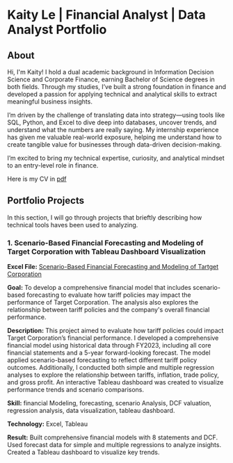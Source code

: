 # Kaity Le | Financial Analyst | Data Analyst Portfolio
## About
Hi, I'm Kaity! I hold a dual academic background in Information Decision Science and Corporate Finance, earning Bachelor of Science degrees in both fields. Through my studies, I’ve built a strong foundation in finance and developed a passion for applying technical and analytical skills to extract meaningful business insights.

I’m driven by the challenge of translating data into strategy—using tools like SQL, Python, and Excel to dive deep into databases, uncover trends, and understand what the numbers are really saying. My internship experience has given me valuable real-world exposure, helping me understand how to create tangible value for businesses through data-driven decision-making.

I’m excited to bring my technical expertise, curiosity, and analytical mindset to an entry-level role in finance. 

Here is my CV in [pdf](https://github.com/Kaityle/Financial-Analyst-Data-Analyst-Portfolio/blob/d5e3d8c621f50d691f0ca1d6916086e074c7ccbb/Ngoc%20Ngan%20Ha%20Le%20resume.pdf)

## Portfolio Projects

In this section, I will go through projects that brieftly describing how technical tools haves been used to analyzing. 

### 1. Scenario-Based Financial Forecasting and Modeling of Target Corporation with Tableau Dashboard Visualization
**Excel File:** [Scenario-Based Financial Forecasting and Modeling of Tartget Corporation](https://github.com/Kaityle/Financial-Analyst-Data-Analyst-Portfolio/blob/1d8aaa787351b97cbcee98d90686963cffaa0602/Target%20Financial%20Modeling.xlsx)

**Goal:** To develop a comprehensive financial model that includes scenario-based forecasting to evaluate how tariff policies may impact the performance of Target Corporation. The analysis also explores the relationship between tariff policies and the company's overall financial performance.

**Description:** This project aimed to evaluate how tariff policies could impact Target Corporation’s financial performance. I developed a comprehensive financial model using historical data through FY2023, including all core financial statements and a 5-year forward-looking forecast. The model applied scenario-based forecasting to reflect different tariff policy outcomes. Additionally, I conducted both simple and multiple regression analyses to explore the relationship between tariffs, inflation, trade policy, and gross profit. An interactive Tableau dashboard was created to visualize performance trends and scenario comparisons.

**Skill:** financial Modeling, forecasting, scenario Analysis, DCF valuation, regression analysis, data visualization, tableau dashboard. 

**Technology:** Excel, Tableau

**Result:** Built comprehensive financial models with 8 statements and DCF. Used forecast data for simple and multiple regressions to analyze insights. Created a Tableau dashboard to visualize key trends.
